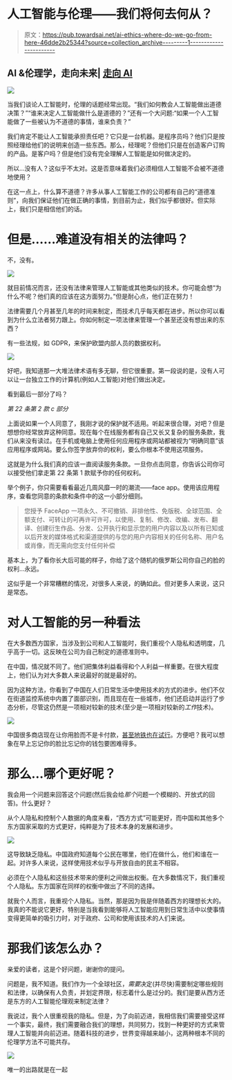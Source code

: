 # 人工智能与伦理——我们将何去何从？

> 原文：<https://pub.towardsai.net/ai-ethics-where-do-we-go-from-here-46dde2b25344?source=collection_archive---------1----------------------->

## AI &伦理学，走向未来| [走向 AI](https://towardsai.net)

![](img/8014f5eda25ac9716a6ca667c917ab20.png)

当我们谈论人工智能时，伦理的话题经常出现。“我们如何教会人工智能做出道德决策？”“谁来决定人工智能做什么是道德的？”还有一个大问题:“如果一个人工智能做了一些被认为不道德的事情，谁来负责？”

我们肯定不能让人工智能承担责任吧？它只是一台机器。是程序员吗？他们只是按照经理给他们的说明来创造一些东西。那么，经理呢？但他们只是在创造客户订购的产品。是客户吗？但是他们没有完全理解人工智能是如何做决定的。

所以…没有人？这似乎不太对。这是否意味着我们必须相信人工智能不会被不道德地使用？

在这一点上，什么算不道德？许多从事人工智能工作的公司都有自己的“道德准则”，向我们保证他们在做正确的事情，到目前为止，我们似乎都很好。但实际上，我们只是相信他们的话。

# 但是……难道没有相关的法律吗？

不，没有。

![](img/a3bbfc11ae15e59065237daada4883d4.png)

就目前情况而言，还没有法律来管理人工智能或其他类似的技术。你可能会想“为什么不呢？他们真的应该在这方面努力。”但是耐心点，他们正在努力！

法律需要几个月甚至几年的时间来制定，而技术几乎每天都在进步。所以你可以看到为什么立法者努力跟上。你如何制定一项法律来管理一个甚至还没有想出来的东西？

有一些法规，如 GDPR，来保护欧盟内部人员的数据权利。

![](img/b1008330d11f542f1c1fcd738ec504d6.png)

好吧，我知道那一大堆法律术语有多无聊，但它很重要。第一段说的是，没有人可以让一台独立工作的计算机(例如人工智能)对他们做出决定。

看到最后一部分了吗？

*第 22 条第 2 款 c 部分*

上面说如果一个人同意了，我刚才说的保护就不适用。听起来很合理，对吧？但是想想你经常放弃这种同意。现在每个在线服务都有自己又长又复杂的服务条款，我们从来没有读过。在手机或电脑上使用任何应用程序或网站都被视为“明确同意”该应用程序或网站。要么你签字放弃你的权利，要么你根本不使用这项服务。

这就是为什么我们真的应该一直阅读服务条款。一旦你点击同意，你告诉公司你可以接受他们拿走第 22 条第 1 款赋予你的任何权利。

举个例子，你只需要看看最近几周风靡一时的潮流——face app。使用该应用程序，查看您同意的条款和条件中的这一小部分细则。

> 您授予 FaceApp 一项永久、不可撤销、非排他性、免版税、全球范围、全额支付、可转让的可再许可许可，以使用、复制、修改、改编、发布、翻译、创建衍生作品、分发、公开执行和显示您的用户内容以及以所有已知或以后开发的媒体格式和渠道提供的与您的用户内容相关的任何名称、用户名或肖像，而无需向您支付任何补偿

基本上，为了看你长大后可能的样子，你给了这个随机的俄罗斯公司你自己的脸的权利…永远。

这似乎是一个非常糟糕的情况，对很多人来说，的确如此。但对更多人来说，这只是常态。

# 对人工智能的另一种看法

在大多数西方国家，当涉及到公司和人工智能时，我们重视个人隐私和透明度，几乎高于一切。这反映在公司为自己制定的道德准则中。

在中国，情况就不同了。他们把集体利益看得和个人利益一样重要。在很大程度上，他们认为对大多数人来说最好的就是最好的。

因为这种方法，你看到了中国在人们日常生活中使用技术的方式的进步。他们不仅在街道监控系统中内置了面部识别，而且现在在一些城市，他们还启动并运行了步态分析，尽管这仍然是一项相对较新的技术(至少是一项相对较新的*工作*技术)。

![](img/e339fda7fdaf6ca606b2c1e21d55b2d3.png)

中国很多商店现在让你用脸而不是卡付款，[甚至地铁也在试行](http://bit.ly/faceTrain)。方便吧？我可以想象在早上忘记你的脸比忘记你的钱包要困难得多。

# 那么…哪个更好呢？

我会用一个问题来回答这个问题(然后我会给*那个*问题一个模糊的、开放式的回答)。什么更好？

从个人隐私和控制个人数据的角度来看，“西方方式”可能更好，而中国和其他多个东方国家采取的方式更好，纯粹是为了技术本身的发展和进步。

![](img/4d03969af56041200b9729b57661c876.png)

这导致缺乏隐私。中国政府知道每个公民在哪里，他们在做什么，他们和谁在一起。对许多人来说，这样使用技术似乎与开放自由的民主不相容。

必须在个人隐私和这些技术带来的便利之间做出权衡。在大多数情况下，我们重视个人隐私。东方国家在同样的权衡中做出了不同的选择。

就我个人而言，我重视个人隐私。当然，那是因为我是伴随着西方的理想长大的。我真的不能说它更好，特别是当我看到能够将人工智能应用到日常生活中以使事情变得更简单的吸引力时，对于政府、公司和使用该技术的人们来说。

# 那我们该怎么办？

亲爱的读者，这是个好问题，谢谢你的提问。

问题是，我不知道。我们作为一个全球社区，*需要*决定(并尽快)需要制定哪些规则和法律，以确保有人负责，并划定界限，标志着什么是过分的。我们是要从西方还是东方的人工智能伦理观来制定法律？

我说过，我个人很重视我的隐私。但是，为了向前迈进，我相信我们需要接受这样一个事实，最终，我们需要融合我们的理想，共同努力，找到一种更好的方式来管理人工智能并向前迈进。随着科技的进步，世界变得越来越小，这两种根本不同的伦理学方法不可能共存。

![](img/d3966709411ccf7dfccda8ae2ebab0ef.png)

唯一的出路就是在一起
